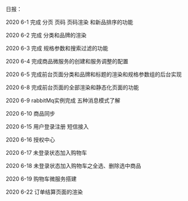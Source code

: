 日报：

2020 6-1
完成 分页 页码 页码渲染 和新品排序的功能

2020 6-2
完成  分类和品牌的渲染

2020 6-3
完成  规格参数和搜索过滤的功能

2020 6-4
完成商品微服务的创建和服务调整的配置

2020 6-5
完成前台页面分类和品牌和标题的渲染和规格参数组的后台实现

2020 6-8
完成前台页面的全部渲染和静态化页面的功能

2020  6-9
rabbitMq实例完成  五种消息模式了解

2020  6-10
商品同步

2020  6-15
用户登录注册 短信接入

2020  6-16
授权中心

2020  6-17
未登录状态加入购物车

2020  6-18
未登录状态加入购物车之全选、删除选中商品

2020  6-19
购物车微服务搭建

2020  6-22
订单结算页面的渲染



